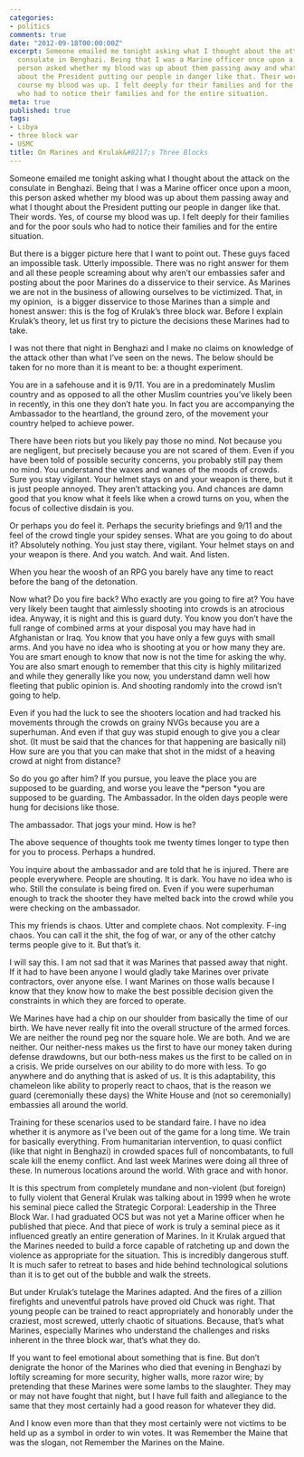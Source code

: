 ```yaml
---
categories:
- politics
comments: true
date: "2012-09-18T00:00:00Z"
excerpt: Someone emailed me tonight asking what I thought about the attack on the
  consulate in Benghazi. Being that I was a Marine officer once upon a moon, this
  person asked whether my blood was up about them passing away and what I thought
  about the President putting our people in danger like that. Their words. Yes, of
  course my blood was up. I felt deeply for their families and for the poor souls
  who had to notice their families and for the entire situation.
meta: true
published: true
tags:
- Libya
- three block war
- USMC
title: On Marines and Krulak&#8217;s Three Blocks
---
```


Someone emailed me tonight asking what I thought about the attack on the consulate in Benghazi. Being that I was a Marine officer once upon a moon, this person asked whether my blood was up about them passing away and what I thought about the President putting our people in danger like that. Their words. Yes, of course my blood was up. I felt deeply for their families and for the poor souls who had to notice their families and for the entire situation. 

But there is a bigger picture here that I want to point out. These guys faced an impossible task. Utterly impossible. There was no right answer for them and all these people screaming about why aren’t our embassies safer and posting about the poor Marines do a disservice to their service. As Marines we are not in the business of allowing ourselves to be victimized. That, in my opinion,  is a bigger disservice to those Marines than a simple and honest answer: this is the fog of Krulak’s three block war. Before I explain Krulak’s theory, let us first try to picture the decisions these Marines had to take. 

I was not there that night in Benghazi and I make no claims on knowledge of the attack other than what I’ve seen on the news. The below should be taken for no more than it is meant to be: a thought experiment. 

You are in a safehouse and it is 9/11. You are in a predominately Muslim country and as opposed to all the other Muslim countries you’ve likely been in recently, in this one they don’t hate you. In fact you are accompanying the Ambassador to the heartland, the ground zero, of the movement your country helped to achieve power. 

There have been riots but you likely pay those no mind. Not because you are negligent, but precisely because you are not scared of them. Even if you have been told of possible security concerns, you probably still pay them no mind. You understand the waxes and wanes of the moods of crowds. Sure you stay vigilant. Your helmet stays on and your weapon is there, but it is just people annoyed. They aren’t attacking you. And chances are damn good that you know what it feels like when a crowd turns on you, when the focus of collective disdain is you. 

Or perhaps you do feel it. Perhaps the security briefings and 9/11 and the feel of the crowd tingle your spidey senses. What are you going to do about it? Absolutely nothing. You just stay there, vigilant. Your helmet stays on and your weapon is there. And you watch. And wait. And listen. 

When you hear the woosh of an RPG you barely have any time to react before the bang of the detonation. 

Now what? Do you fire back? Who exactly are you going to fire at? You have very likely been taught that aimlessly shooting into crowds is an atrocious idea. Anyway, it is night and this is guard duty. You know you don’t have the full range of combined arms at your disposal you may have had in Afghanistan or Iraq. You know that you have only a few guys with small arms. And you have no idea who is shooting at you or how many they are. You are smart enough to know that now is not the time for asking the why. You are also smart enough to remember that this city is highly militarized and while they generally like you now, you understand damn well how fleeting that public opinion is. And shooting randomly into the crowd isn’t going to help. 

Even if you had the luck to see the shooters location and had tracked his movements through the crowds on grainy NVGs because you are a superhuman. And even if that guy was stupid enough to give you a clear shot. (It must be said that the chances for that happening are basically nil) How sure are you that you can make that shot in the midst of a heaving crowd at night from distance? 

So do you go after him? If you pursue, you leave the place you are supposed to be guarding, and worse you leave the *person *you are supposed to be guarding. The Ambassador. In the olden days people were hung for decisions like those. 

The ambassador. That jogs your mind. How is he? 

The above sequence of thoughts took me twenty times longer to type then for you to process. Perhaps a hundred. 

You inquire about the ambassador and are told that he is injured. There are people everywhere. People are shouting. It is dark. You have no idea who is who. Still the consulate is being fired on. Even if you were superhuman enough to track the shooter they have melted back into the crowd while you were checking on the ambassador.

This my friends is chaos. Utter and complete chaos. Not complexity. F-ing chaos. You can call it the shit, the fog of war, or any of the other catchy terms people give to it. But that’s it. 

I will say this. I am not sad that it was Marines that passed away that night. If it had to have been anyone I would gladly take Marines over private contractors, over anyone else. I want Marines on those walls because I know that they know how to make the best possible decision given the constraints in which they are forced to operate. 

We Marines have had a chip on our shoulder from basically the time of our birth. We have never really fit into the overall structure of the armed forces. We are neither the round peg nor the square hole. We are both. And we are neither. Our neither-ness makes us the first to have our money taken during defense drawdowns, but our both-ness makes us the first to be called on in a crisis. We pride ourselves on our ability to do more with less. To go anywhere and do anything that is asked of us. It is this adaptability, this chameleon like ability to properly react to chaos, that is the reason we guard (ceremonially these days) the White House and (not so ceremonially) embassies all around the world. 

Training for these scenarios used to be standard faire. I have no idea whether it is anymore as I’ve been out of the game for a long time. We train for basically everything. From humanitarian intervention, to quasi conflict (like that night in Benghazi) in crowded spaces full of noncombatants, to full scale kill the enemy conflict. And last week Marines were doing all three of these. In numerous locations around the world. With grace and with honor. 

It is this spectrum from completely mundane and non-violent (but foreign) to fully violent that General Krulak was talking about in 1999 when he wrote his seminal piece called the Strategic Corporal: Leadership in the Three Block War. I had graduated OCS but was not yet a Marine officer when he published that piece. And that piece of work is truly a seminal piece as it influenced greatly an entire generation of Marines. In it Krulak argued that the Marines needed to build a force capable of ratcheting up and down the violence as appropriate for the situation. This is incredibly dangerous stuff. It is much safer to retreat to bases and hide behind technological solutions than it is to get out of the bubble and walk the streets. 

But under Krulak’s tutelage the Marines adapted. And the fires of a zillion firefights and uneventful patrols have proved old Chuck was right. That young people can be trained to react appropriately and honorably under the craziest, most screwed, utterly chaotic of situations. Because, that’s what Marines, especially Marines who understand the challenges and risks inherent in the three block war, that’s what they do.   

If you want to feel emotional about something that is fine. But don’t denigrate the honor of the Marines who died that evening in Benghazi by loftily screaming for more security, higher walls, more razor wire; by pretending that these Marines were some lambs to the slaughter. They may or may not have fought that night, but I have full faith and allegiance to the same that they most certainly had a good reason for whatever they did. 

And I know even more than that they most certainly were not victims to be held up as a symbol in order to win votes. It was Remember the Maine that was the slogan, not Remember the Marines on the Maine.